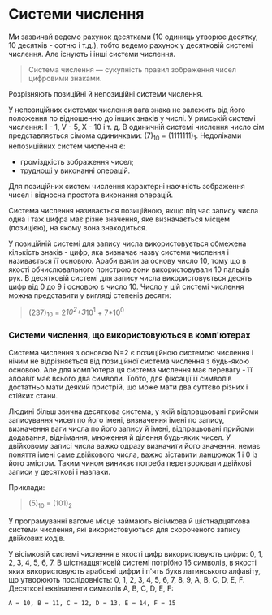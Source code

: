 # Системи числення

Ми зазвичай ведемо рахунок десятками (10 одиниць утворює десятку, 10 десятків - сотню і т.д.), тобто ведемо рахунок у десятковій системі числення. Але існують і інші системи числення.

> Система числення — сукупність правил зображення чисел цифровими знаками. 

Розрізняють позиційні й непозиційні системи числення. 

У непозиційних системах числення вага знака не залежить від його положення по відношенню до інших знаків у числі. У римській системі числення: I - 1, V - 5, X - 10 і т. д. В одиничній системі числення число сім представляється сімома одиничками: (7)<sub>10</sub> = (1111111)<sub>1</sub>. Недоліками непозиційних систем числення є: 

- громіздкість зображення чисел; 
- труднощі у виконанні операцій.

Для позиційних систем числення характерні наочність зображення чисел і відносна простота виконання операцій. 

Система числення називається позиційною, якщо під час запису числа одна і таж цифра має різне значення, яке визначається місцем (позицією), на якому вона знаходиться. 

У позиційній системі для запису числа використовується обмежена кількість знаків - цифр, яка визначає назву системи числення і називається її основою. Араби взяли за основу число 10, тому що в якості обчислювального пристрою вони використовували 10 пальців рук. В десятковій системі для запису числа використовується десять цифр від 0 до 9 і основою є число 10. Число у цій системі числення можна представити у вигляді степенів десяти: 

> (237)<sub>10</sub> = 2*10<sup>2</sup>+3*10<sup>1</sup> + 7*10<sup>0</sup>




### Системи числення, що використовуються в комп'ютерах 

Система числення з основою N=2 є позиційною системою числення і нічим не відрізняється від позиційної система числення з будь-якою основою. Але для комп'ютера ця система числення має перевагу - її алфавіт має всього два символи. Тобто, для фіксації її символів достатньо мати деякий пристрій, що може мати два суттєво різних і стійких стани. 

Людині більш звична десяткова система, у якій відпрацьовані прийоми записування чисел по його імені, визначення імені по запису, визначення ваги числа по його запису й імені, відпрацьовані прийоми додавання, віднімання, множення й ділення будь-яких чисел. У двійковому записі числа важко одразу визначити його значення, немає поняття імені саме двійкового числа, важко зіставити ланцюжок 1 і 0 із його змістом. Таким чином виникає потреба перетворювати двійкові записи у десяткові і навпаки. 

Приклади: 

> (5)<sub>10</sub> = (101)<sub>2</sub>


У програмуванні вагоме місце займають вісімкова й шістнадцяткова системи числення, які використовуються для скороченого запису двійкових кодів. 

У вісімковій системі числення в якості цифр використовують цифри: 0, 1, 2, 3, 4, 5, 6, 7. В шістнадцятковій системі потрібно 16 символів, в якості яких використовують арабські цифри і п'ять букв латинського алфавіту, що утворюють послідовність: 0, 1, 2, 3, 4, 5, 6, 7, 8, 9, А, В, C, D, E, F. Десяткові еквіваленти символів A, B, C, D, E, F:

	A = 10, B = 11, C = 12, D = 13, E = 14, F = 15
	


	
 



<!--- https://www.ua5.org/osnprog/28-ponjattja-sistemi-chislennja.html  --->